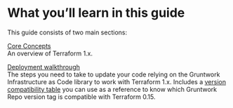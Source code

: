 # What you’ll learn in this guide

This guide consists of two main sections:

[Core Concepts](#core_concepts)  
An overview of Terraform 1.x.

[Deployment walkthrough](#deployment_walkthrough)  
The steps you need to take to update your code relying on the Gruntwork Infrastructure as Code library to work with
Terraform 1.x. Includes a
[version compatibility table](#compatibility_table) you can use as a reference to know which Gruntwork Repo version
tag is compatible with Terraform 0.15.



<!-- ##DOCS-SOURCER-START
{"sourcePlugin":"Service Catalog Reference","hash":"4b4483710b10bd8cef1773d0a0b6d511"}
##DOCS-SOURCER-END -->
